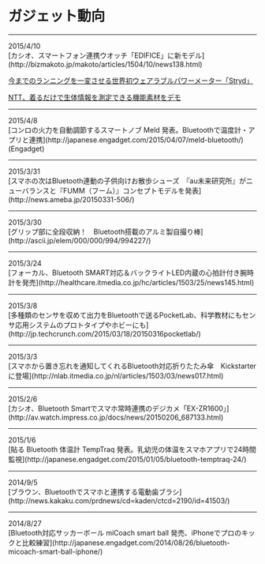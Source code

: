 # ガジェット動向
<hr>
2015/4/10<br>
[カシオ、スマートフォン連携ウオッチ「EDIFICE」に新モデル](http://bizmakoto.jp/makoto/articles/1504/10/news138.html)

[今までのランニングを一変させる世界初ウェアラブルパワーメーター「Stryd」](http://gigazine.net/news/20150410-stryd/)

[NTT、着るだけで生体情報を測定できる機能素材をデモ](http://news.biglobe.ne.jp/it/0410/rbb_150410_3533240479.html)
<hr>
2015/4/8<br>
[コンロの火力を自動調節するスマートノブ Meld 発表。Bluetoothで温度計・アプリと連携](http://japanese.engadget.com/2015/04/07/meld-bluetooth/)
 (Engadget)
<hr>
2015/3/31<br>
[スマホの次はBluetooth連動の子供向けお散歩シューズ　『au未来研究所』がニューバランスと『FUMM（フーム）』コンセプトモデルを発表](http://news.ameba.jp/20150331-506/)
<hr>
2015/3/30<br>
[グリップ部に全段収納！　Bluetooth搭載のアルミ製自撮り棒](http://ascii.jp/elem/000/000/994/994227/)
<hr>
2015/3/24<br>
[フォーカル、Bluetooth SMART対応＆バックライトLED内蔵の心拍計付き腕時計を発売](http://healthcare.itmedia.co.jp/hc/articles/1503/25/news145.html)
<hr>
2015/3/8<br>
[多種類のセンサを収めて出力をBluetoothで送るPocketLab、科学教材にもセンサ応用システムのプロトタイプやホビーにも](http://jp.techcrunch.com/2015/03/18/20150316pocketlab/)
<hr>
2015/3/3<br>
[スマホから置き忘れを通知してくれるBluetooth対応折りたたみ傘　Kickstarterに登場](http://nlab.itmedia.co.jp/nl/articles/1503/03/news017.html)
<hr>
2015/2/6<br>
[カシオ、Bluetooth Smartでスマホ常時連携のデジカメ「EX-ZR1600」](http://av.watch.impress.co.jp/docs/news/20150206_687133.html)
<hr>
2015/1/6<br>
[貼る Bluetooth 体温計 TempTraq 発表。乳幼児の体温をスマホアプリで24時間監視](http://japanese.engadget.com/2015/01/05/bluetooth-temptraq-24/)
<hr>
2014/9/5<br>
[ブラウン、Bluetoothでスマホと連携する電動歯ブラシ](http://news.kakaku.com/prdnews/cd=kaden/ctcd=2190/id=41503/)
<hr>
2014/8/27<br>
[Bluetooth対応サッカーボール miCoach smart ball 発売、iPhoneでプロのキックと比較練習](http://japanese.engadget.com/2014/08/26/bluetooth-micoach-smart-ball-iphone/)